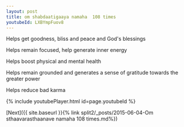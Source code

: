 ```yaml
---
layout: post
title: om shabdaatigaaya namaha  108 times
youtubeId: LXBYmpFuov8
---
```

 
 
Helps get goodness, bliss and peace and God's blessings
 
Helps remain focused, help generate inner energy 
 
Helps boost physical and mental health 
 
Helps remain grounded and generates a sense of gratitude towards the greater power 
 
Helps reduce bad karma
 
 
 
 


{% include youtubePlayer.html id=page.youtubeId %}
 
[Next]({{ site.baseurl }}{% link  split2/_posts/2015-06-04-Om sthaavarasthaanave namaha 108 times.md%})
 
